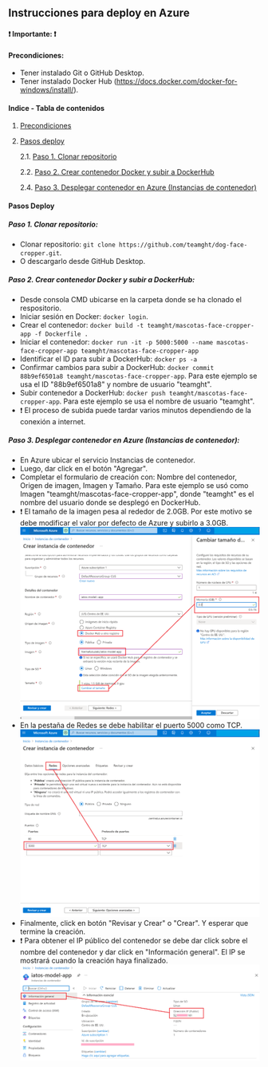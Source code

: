 ## **Instrucciones para deploy en Azure** ##

#### **❗ Importante: ❗**

<a name="precondiciones"></a>
#### **Precondiciones:**

- Tener instalado Git o GitHub Desktop.
- Tener instalado Docker Hub (https://docs.docker.com/docker-for-windows/install/).

#### **Indice - Tabla de contenidos**

1. [Precondiciones](#precondiciones)
2. [Pasos deploy](#pasos-deploy)

    2.1. [Paso 1. Clonar repositorio](#paso-1-clonar-repositorio)
  
    2.2. [Paso 2. Crear contenedor Docker y subir a DockerHub](#paso-2-crear-contenedor-docker-y-subir-a-dockerhub)
  
    2.4. [Paso 3. Desplegar contenedor en Azure (Instancias de contenedor)](#paso-3-desplegar-contenedor-en-azure-instancias-de-contenedor)

<a name="pasos-deploy"></a>
#### **Pasos Deploy**

<a name="paso-1-clonar-repositorio"></a>
##### **Paso 1.** Clonar repositorio:

- Clonar repositorio: `git clone https://github.com/teamght/dog-face-cropper.git`.
- O descargarlo desde GitHub Desktop.

<a name="paso-2-crear-contenedor-docker-y-subir-a-dockerhub"></a>
##### **Paso 2.** Crear contenedor Docker y subir a DockerHub:

- Desde consola CMD ubicarse en la carpeta donde se ha clonado el respositorio.
- Iniciar sesión en Docker: `docker login`.
- Crear el contenedor: `docker build -t teamght/mascotas-face-cropper-app -f Dockerfile .`
- Iniciar el contenedor: `docker run -it -p 5000:5000 --name mascotas-face-cropper-app teamght/mascotas-face-cropper-app`
- Identificar el ID para subir a DockerHub: `docker ps -a`
- Confirmar cambios para subir a DockerHub: `docker commit 88b9ef6501a8 teamght/mascotas-face-cropper-app`. Para este ejemplo se usa el ID "88b9ef6501a8" y nombre de usuario "teamght".
- Subir contenedor a DockerHub: `docker push teamght/mascotas-face-cropper-app`. Para este ejemplo se usa el nombre de usuario "teamght".
- ❗ El proceso de subida puede tardar varios minutos dependiendo de la conexión a internet.

<a name="paso-3-desplegar-contenedor-en-azure-instancias-de-contenedor"></a>
##### **Paso 3.** Desplegar contenedor en Azure (Instancias de contenedor):

- En Azure ubicar el servicio Instancias de contenedor.
- Luego, dar click en el botón "Agregar".
- Completar el formulario de creación con: Nombre del contenedor, Origen de imagen, Imagen y Tamaño. Para este ejemplo se usó como Imagen "teamght/mascotas-face-cropper-app", donde "teamght" es el nombre del usuario donde se desplegó en DockerHub.
- ❗ El tamaño de la imagen pesa al rededor de 2.0GB. Por este motivo se debe modificar el valor por defecto de Azure y subirlo a 3.0GB.
![Imagen1](https://raw.githubusercontent.com/fcernafukuzaki/IATos/main/imagenes_tutorial/Imagen1.png)
- En la pestaña de Redes se debe habilitar el puerto 5000 como TCP.
![Imagen2](https://raw.githubusercontent.com/fcernafukuzaki/IATos/main/imagenes_tutorial/Imagen2.png)
- Finalmente, click en botón "Revisar y Crear" o "Crear". Y esperar que termine la creación.
- ❗ Para obtener el IP público del contenedor se debe dar click sobre el nombre del contenedor y dar click en "Información general". El IP se mostrará cuando la creación haya finalizado.
![Imagen3](https://raw.githubusercontent.com/fcernafukuzaki/IATos/main/imagenes_tutorial/Imagen3.png)
